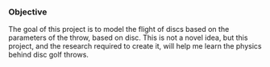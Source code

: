 ### Objective
The goal of this project is to model the flight of discs based on the parameters of the throw, based on disc.
This is not a novel idea, but this project, and the research required to create it, will help me learn the physics behind disc golf throws.
